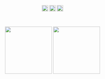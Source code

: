 <div align="center">
    <img src="https://img.shields.io/github/followers/panyu97py" style="height: 20px" />
    <img src="https://img.shields.io/github/stars/panyu97py" style="height: 20px" />
    <img src="https://visitor-badge.laobi.icu/badge?page_id=panyu97py.blog.README.md" style="height: 20px" />
</div>

<p> <br/> </p>

<div align="center">
    <img src="https://github-readme-stats.vercel.app/api?username=panyu97py&theme=dark&show_icons=true"
        style="height: 150px" />
    <img src="https://github-readme-stats.vercel.app/api/top-langs/?username=panyu97py&layout=compact&theme=dark"
        style="height: 150px" />
</div>
